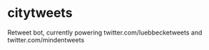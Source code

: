 # citytweets
Retweet bot, currently powering twitter.com/luebbecketweets and twitter.com/mindentweets

